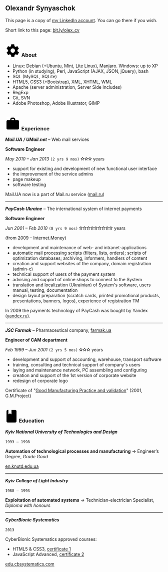 ## Olexandr Synyaschok

This page is a copy of [my LinkedIn account](https://www.linkedin.com/in/olexsyn/). You can go there if you wish.

Short link to this page: [bit.ly/olex_cv](http://bit.ly/olex_cv)

```
```

### &nbsp;![tech](/img/tech.svg)&nbsp; About

- Linux: Debian (+Ubuntu, Mint, Lite Linux), Manjaro. Windows: up to XP
- Python (in studying), Perl, JavaScript (AJAX, JSON, jQuery), bash
- SQL (MySQL, SQLite)
- HTML5, CSS3 (+Bootstrap), XML, XHTML, WML
- Apache (server administration, Server Side Includes)
- RegExp
- Git, SVN
- Adobe Photoshop, Adobe Illustrator, GIMP


```
```

### &nbsp;![work](/img/work.svg)&nbsp; Experience

***Mail.UA / UMail.net*** – Web mail services

**Software Engineer**

_May 2010 – Jan 2013_ `(2 yrs 9 mos)` ![1](/img/star.png)![2](/img/star.png)![3](/img/star.png) years

- support for existing and development of new functional user interface
- the improvement of the service admins
- page makeup
- software testing

Mail.UA now is a part of Mail.ru service ([mail.ru](http://mail.ru))

---

***PayCash Ukraine*** – The international system of internet payments

**Software Engineer**

_Jun 2001 – Feb 2010_ `(8 yrs 9 mos)` ![1](/img/star.png)![2](/img/star.png)![3](/img/star.png)![4](/img/star.png)![5](/img/star.png)![6](/img/star.png)![7](/img/star.png)![8](/img/star.png)![9](/img/star.png) years

(from 2009 – Internet.Money)

- development and maintenance of web- and intranet-applications
- automatic mail processing scripts (filters, lists, orders); scripts of optimization databases; archiving, informers, handlers of content
- creation and support websites of the company, domain registration (admin-c)
- technical support of users of the payment system
- advising and support of online shops to connect to the System
- translation and localization (Ukrainian) of System's software, users manual, testing, documentation
- design layout preparation (scratch cards, printed promotional products, presentations, banners, logos), experience of registration TM

In 2009 the payments technology of PayCash was bought by Yandex ([yandex.ru](http://yandex.ru)).

---

***JSC Farmak*** – Pharmaceutical company, [farmak.ua](http://farmak.ua)

**Engineer of CAM department**

_Feb 1999 – Jun 2001_ `(2 yrs 5 mos)` ![1](/img/star.png)![2](/img/star.png)![3](/img/star.png) years

- development and support of accounting, warehouse, transport software
- training, consulting and technical support of company's users
- laying and maintenance network, PC assembling and configuring
- creation and support of the 1st version of corporate website
- redesign of corporate logo

Certificate of "[Good Manufacturing Practice and validation](/img/gmp_cert.jpg)" (2001, G.M.Project)


```
```

### &nbsp;![edu](/img/edu.svg)&nbsp; Education

***Kyiv National University of Technologies and Design***

`1993 – 1998`

**Automation of technological processes and manufacturing** -> Engineer’s Degree, _Grade Good_

[en.knutd.edu.ua](https://en.knutd.edu.ua/)

---

***Kyiv College of Light Industry***

`1988 – 1993`

**Exploitation of automated systems** -> Technician-electrician Specialist, _Diploma with honours_

---

***CyberBionic Systematics***

`2013`

CyberBionic Systematics approved courses:

- HTML5 & CSS3, [certificate 1](/img/html_cert.jpg)
- JavaScript Advanced, [certificate 2](/img/js-a_cert.jpg)

[edu.cbsystematics.com](https://edu.cbsystematics.com/ua)


```
```
